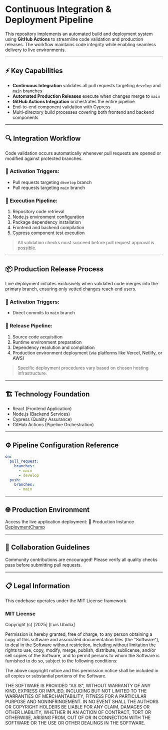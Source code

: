 # Continuous Integration & Deployment Pipeline

This repository implements an automated build and deployment system using **GitHub Actions** to streamline code validation and production releases. The workflow maintains code integrity while enabling seamless delivery to live environments.

---

## ⚡ Key Capabilities

- **Continuous Integration** validates all pull requests targeting `develop` and `main` branches
- **Automated Production Releases** execute when changes merge to `main`
- **GitHub Actions Integration** orchestrates the entire pipeline
- End-to-end component validation with Cypress
- Multi-directory build processes covering both frontend and backend components

---

## 🔍 Integration Workflow

Code validation occurs automatically whenever pull requests are opened or modified against protected branches.

### 🎯 Activation Triggers:
- Pull requests targeting `develop` branch
- Pull requests targeting `main` branch

### 🔧 Execution Pipeline:
1. Repository code retrieval
2. Node.js environment configuration
3. Package dependency installation
4. Frontend and backend compilation
5. Cypress component test execution

> All validation checks must succeed before pull request approval is possible.

---

## 📦 Production Release Process

Live deployment initiates exclusively when validated code merges into the primary branch, ensuring only vetted changes reach end users.

### 🎯 Activation Triggers:
- Direct commits to `main` branch

### 🔧 Release Pipeline:
1. Source code acquisition
2. Runtime environment preparation
3. Dependency resolution and compilation
4. Production environment deployment (via platforms like Vercel, Netlify, or AWS)

> Specific deployment procedures vary based on chosen hosting infrastructure.

---

## 🏗 Technology Foundation

- React (Frontend Application)
- Node.js (Backend Services)
- Cypress (Quality Assurance)
- GitHub Actions (Pipeline Orchestration)

---

## ⚙️ Pipeline Configuration Reference

```yaml
on:
  pull_request:
    branches:
      - main
      - develop
  push:
    branches:
      - main
```

---

## 🌐 Production Environment

Access the live application deployment:
🔗 Production Instance
[DeploymentChamp](https://cdci-champion.onrender.com)

---

## 🤲 Collaboration Guidelines

Community contributions are encouraged! Please verify all quality checks pass before submitting pull requests.

---

## 📋 Legal Information

This codebase operates under the MIT License framework.

### MIT License

Copyright (c) [2025] [Luis Ubidia]

Permission is hereby granted, free of charge, to any person obtaining a copy
of this software and associated documentation files (the "Software"), to deal
in the Software without restriction, including without limitation the rights
to use, copy, modify, merge, publish, distribute, sublicense, and/or sell
copies of the Software, and to permit persons to whom the Software is
furnished to do so, subject to the following conditions:

The above copyright notice and this permission notice shall be included in
all copies or substantial portions of the Software.

THE SOFTWARE IS PROVIDED "AS IS", WITHOUT WARRANTY OF ANY KIND, EXPRESS OR
IMPLIED, INCLUDING BUT NOT LIMITED TO THE WARRANTIES OF MERCHANTABILITY,
FITNESS FOR A PARTICULAR PURPOSE AND NONINFRINGEMENT. IN NO EVENT SHALL THE
AUTHORS OR COPYRIGHT HOLDERS BE LIABLE FOR ANY CLAIM, DAMAGES OR OTHER
LIABILITY, WHETHER IN AN ACTION OF CONTRACT, TORT OR OTHERWISE, ARISING FROM,
OUT OF OR IN CONNECTION WITH THE SOFTWARE OR THE USE OR OTHER DEALINGS IN
THE SOFTWARE.
